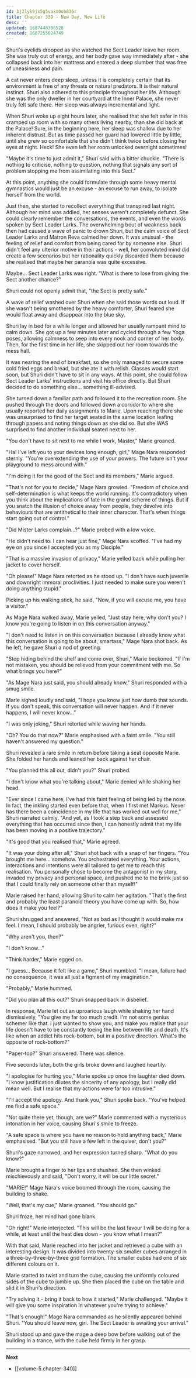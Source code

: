 ```yaml
---
id: bj2lyk9jx5g5vaxn0ob836r
title: Chapter 339 - New Day, New Life
desc: ''
updated: 1687448306528
created: 1687255624749
---
```


Shuri's eyelids drooped as she watched the Sect Leader leave her room. She was truly out of energy, and her body gave way immediately after - she collapsed back into her mattress and entered a deep slumber that was free of uneasiness and pain.

A cat never enters deep sleep, unless it is completely certain that its environment is free of any threats or natural predators. It is their natural instinct. Shuri also adhered to this principle throughout her life. Although she was the only dweller in her courtyard at the Inner Palace, she never truly felt safe there. Her sleep was always incremental and light.

When Shuri woke up eight hours later, she realised that she felt safer in this cramped up room with so many others living nearby, than she did back at the Palace! Sure, in the beginning here, her sleep was shallow due to her inherent distrust. But as time passed her guard had lowered little by little, until she grew so comfortable that she didn't think twice before closing her eyes at night. Heck! She even left her room unlocked overnight sometimes!

"Maybe it's time to just admit it," Shuri said with a bitter chuckle. "There is nothing to criticise, nothing to question, nothing that signals any sort of problem stopping me from assimilating into this Sect."

At this point, anything she could formulate through some heavy mental gymnastics would just be an excuse - an excuse to run away, to isolate herself from the world.

Just then, she started to recollect everything that transpired last night. Although her mind was addled, her senses weren't completely defunct. She could clearly remember the conversations, the events, and even the words spoken by Sect Leader Larks. The overwhelming bout of weakness back then had caused a wave of panic to drown Shuri, but the calm voice of Sect Leader Larks and Matron Reva calmed her down. It was unusual - the feeling of relief and comfort from being cared for by someone else. Shuri didn't feel any ulterior motive in their actions - well, her convoluted mind did create a few scenarios but her rationality quickly discarded them because she realised that maybe her paranoia was quite excessive.

Maybe... Sect Leader Larks was right. "What is there to lose from giving the Sect another chance?"

Shuri could not openly admit that, "the Sect is pretty safe."

A wave of relief washed over Shuri when she said those words out loud. If she wasn't being smothered by the heavy comforter, Shuri feared she would float away and disappear into the blue sky.

Shuri lay in bed for a while longer and allowed her usually rampant mind to calm down. She got up a few minutes later and cycled through a few Yoga poses, allowing calmness to seep into every nook and corner of her body. Then, for the first time in her life, she skipped out her room towards the mess hall.

It was nearing the end of breakfast, so she only managed to secure some cold fried eggs and bread, but she ate it with relish. Classes would start soon, but Shuri didn't have to sit in any ways. At this point, she could follow Sect Leader Larks' instructions and visit his office directly. But Shuri decided to do something else... something ill-advised.

She turned down a familiar path and followed it to the recreation room. She pushed through the doors and followed down a corridor to where she usually reported her daily assignments to Marie. Upon reaching there she was unsurprised to find her target seated in the same location leafing through papers and noting things down as she did so. But she WAS surprised to find another individual seated next to her.

"You don't have to sit next to me while I work, Master," Marie groaned.

"Ha! I've left you to your devices long enough, girl," Mage Nara responded sternly. "You're overextending the use of your powers. The future isn't your playground to mess around with."

"I'm doing it for the good of the Sect and its members," Marie argued.

"That's not for you to decide," Mage Nara growled. "Freedom of choice and self-determination is what keeps the world running. It's contradictory when you think about the implications of fate in the grand scheme of things. But if you snatch the illusion of choice away from people, they devolve into behaviours that are antithetical to their inner character. That's when things start going out of control."

"Did Mister Larks complain...?" Marie probed with a low voice.

"He didn't need to. I can hear just fine," Mage Nara scoffed. "I've had my eye on you since I accepted you as my Disciple."

"That is a massive invasion of privacy," Marie yelled back while pulling her jacket to cover herself.

"Oh please!" Mage Nara retorted as he stood up. "I don't have such juvenile and downright immoral proclivities. I just needed to make sure you weren't doing anything stupid."

Picking up his walking stick, he said, "Now, if you will excuse me, you have a visitor."

As Mage Nara walked away, Marie yelled, "Just stay here, why don't you? I know you're going to listen in on this conversation anyway."

"I don't need to listen in on this conversation because I already know what this conversation is going to be about, smartass," Mage Nara shot back. As he left, he gave Shuri a nod of greeting.

"Stop hiding behind the shelf and come over, Shuri," Marie beckoned. "If I'm not mistaken, you should be relieved from your commitment with me. So what brings you here?"

"As Mage Nara just said, you should already know," Shuri responded with a smug smile.

Marie sighed loudly and said, "I hope you know just how dumb that sounds. If you don't speak, this conversation will never happen. And if it never happens, I will never know..."

"I was only joking," Shuri retorted while waving her hands.

"Oh? You do that now?" Marie emphasised with a faint smile. "You still haven't answered my question."

Shuri revealed a rare smile in return before taking a seat opposite Marie. She folded her hands and leaned her back against her chair.

"You planned this all out, didn't you?" Shuri probed.

"I don't know what you're talking about," Marie denied while shaking her head.

"Ever since I came here, I've had this faint feeling of being led by the nose. In fact, the inkling started even before that, when I first met Markus. Never has there been a coincidence in my life that has worked out well for me," Shuri narrated calmly. "And yet, as I took a step back and assessed everything that has occurred since then, I can honestly admit that my life has been moving in a positive trajectory."

"It's good that you realised that," Marie agreed.

"It was your doing after all," Shuri shot back with a snap of her fingers. "You brought me here... somehow. You orchestrated everything. Your actions, interactions and intentions were all tailored to get me to reach this realisation. You personally chose to become the antagonist in my story, invaded my privacy and personal space, and pushed me to the brink just so that I could finally rely on someone other than myself!"

Marie raised her hand, allowing Shuri to calm her agitation. "That's the first and probably the least paranoid theory you have come up with. So, how does it make you feel?"

Shuri shrugged and answered, "Not as bad as I thought it would make me feel. I mean, I should probably be angrier, furious even, right?"

"Why aren't you, then?"

"I don't know..."

"Think harder," Marie egged on.

"I guess... Because it felt like a game," Shuri mumbled. "I mean, failure had no consequence, it was all just a figment of my imagination."

"Probably," Marie hummed.

"Did you plan all this out?" Shuri snapped back in disbelief.

In response, Marie let out an uproarious laugh while shaking her hand dismissively, "You give me far too much credit. I'm not some genius schemer like that. I just wanted to show you, and make you realise that your life doesn't have to be constantly toeing the line between life and death. It's like when an addict hits rock-bottom, but in a positive direction. What's the opposite of rock-bottom?"

"Paper-top?" Shuri answered. There was silence.

Five seconds later, both the girls broke down and laughed heartily.

"I apologise for hurting you," Marie spoke up once the laughter died down. "I know justification dilutes the sincerity of any apology, but I really did mean well. But I realise that my actions were far too intrusive."

"I'll accept the apology. And thank you," Shuri spoke back. "You've helped me find a safe space."

"Not quite there yet, though, are we?" Marie commented with a mysterious intonation in her voice, causing Shuri's smile to freeze.

"A safe space is where you have no reason to hold anything back," Marie emphasised. "But you still have a few left in the quiver, don't you?"

Shuri's gaze narrowed, and her expression turned sharp. "What do you know?"

Marie brought a finger to her lips and shushed. She then winked mischievously and said, "Don't worry, it will be our little secret."

"MARIE!" Mage Nara's voice boomed through the room, causing the building to shake.

"Well, that's my cue," Marie groaned. "You should go."

Shuri froze, her mind had gone blank.

"Oh right!" Marie interjected. "This will be the last favour I will be doing for a while, at least until the heat dies down - you know what I mean?"

With that said, Marie reached into her jacket and retrieved a cube with an interesting design. It was divided into twenty-six smaller cubes arranged in a three-by-three-by-three grid formation. The smaller cubes had one of six different colours on it.

Marie started to twist and turn the cube, causing the uniformly coloured sides of the cube to jumble up. She then placed the cube on the table and slid it in Shuri's direction.

"Try solving it - bring it back to how it started," Marie challenged. "Maybe it will give you some inspiration in whatever you're trying to achieve."

"That's enough!" Mage Nara commanded as he silently appeared behind Shuri. "You should leave now, girl. The Sect Leader is awaiting your arrival."

Shuri stood up and gave the mage a deep bow before walking out of the building in a trance, with the cube held firmly in her grasp.

____

**Next**
* [[volume-5.chapter-340]]
